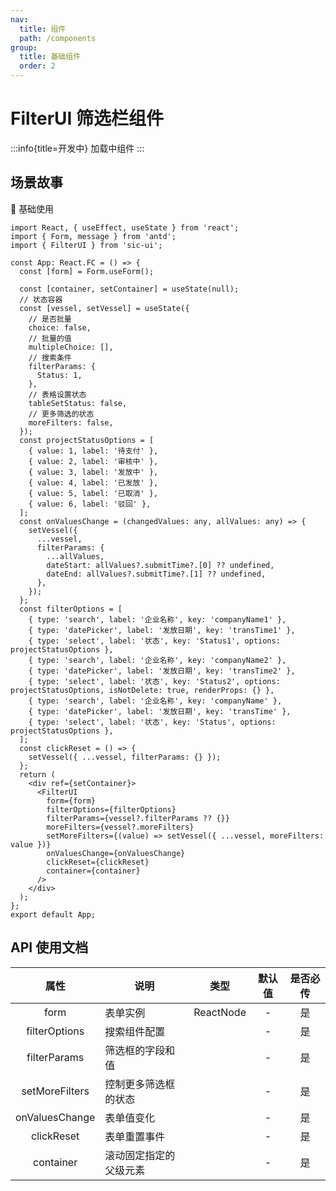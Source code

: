 ```yaml
---
nav:
  title: 组件
  path: /components
group:
  title: 基础组件
  order: 2
---
```


# FilterUI 筛选栏组件

:::info{title=开发中}
加载中组件
:::

## 场景故事

💎 基础使用

```tsx
import React, { useEffect, useState } from 'react';
import { Form, message } from 'antd';
import { FilterUI } from 'sic-ui';

const App: React.FC = () => {
  const [form] = Form.useForm();

  const [container, setContainer] = useState(null);
  // 状态容器
  const [vessel, setVessel] = useState({
    // 是否批量
    choice: false,
    // 批量的值
    multipleChoice: [],
    // 搜索条件
    filterParams: {
      Status: 1,
    },
    // 表格设置状态
    tableSetStatus: false,
    // 更多筛选的状态
    moreFilters: false,
  });
  const projectStatusOptions = [
    { value: 1, label: '待支付' },
    { value: 2, label: '审核中' },
    { value: 3, label: '发放中' },
    { value: 4, label: '已发放' },
    { value: 5, label: '已取消' },
    { value: 6, label: '驳回' },
  ];
  const onValuesChange = (changedValues: any, allValues: any) => {
    setVessel({
      ...vessel,
      filterParams: {
        ...allValues,
        dateStart: allValues?.submitTime?.[0] ?? undefined,
        dateEnd: allValues?.submitTime?.[1] ?? undefined,
      },
    });
  };
  const filterOptions = [
    { type: 'search', label: '企业名称', key: 'companyName1' },
    { type: 'datePicker', label: '发放日期', key: 'transTime1' },
    { type: 'select', label: '状态', key: 'Status1', options: projectStatusOptions },
    { type: 'search', label: '企业名称', key: 'companyName2' },
    { type: 'datePicker', label: '发放日期', key: 'transTime2' },
    { type: 'select', label: '状态', key: 'Status2', options: projectStatusOptions, isNotDelete: true, renderProps: {} },
    { type: 'search', label: '企业名称', key: 'companyName' },
    { type: 'datePicker', label: '发放日期', key: 'transTime' },
    { type: 'select', label: '状态', key: 'Status', options: projectStatusOptions },
  ];
  const clickReset = () => {
    setVessel({ ...vessel, filterParams: {} });
  };
  return (
    <div ref={setContainer}>
      <FilterUI
        form={form}
        filterOptions={filterOptions}
        filterParams={vessel?.filterParams ?? {}}
        moreFilters={vessel?.moreFilters}
        setMoreFilters={(value) => setVessel({ ...vessel, moreFilters: value })}
        onValuesChange={onValuesChange}
        clickReset={clickReset}
        container={container}
      />
    </div>
  );
};
export default App;
```

## API 使用文档

<font size=1>

|      属性      | 说明                   |   类型    | 默认值 | 是否必传 |
| :------------: | ---------------------- | :-------: | :----: | :------: |
|      form      | 表单实例               | ReactNode |   -    |    是    |
| filterOptions  | 搜索组件配置           |           |   -    |    是    |
|  filterParams  | 筛选框的字段和值       |           |   -    |    是    |
| setMoreFilters | 控制更多筛选框的状态   |           |   -    |    是    |
| onValuesChange | 表单值变化             |           |   -    |    是    |
|   clickReset   | 表单重置事件           |           |   -    |    是    |
|   container    | 滚动固定指定的父级元素 |           |   -    |    是    |

</font>

